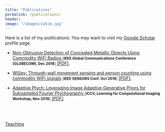 ```yaml
---
title: "Publications"
permalink: /publications/
header:
image: "/images/zakim.jpg"
---
```




Here is a list of my publications. You may want to visit my <a href="https://scholar.google.com/citations?user=6SO2wqUAAAAJ&hl=en" target="_blank">Google Scholar</a> profile page.

*  <a href=" https://ieeexplore.ieee.org/abstract/document/8647871" target="_blank"> Non-Obtrusive Detection of Concealed Metallic Objects Using Commodity WiFi Radios </a> <small>[**IEEE Global Communications Conference (GLOBECOM), Dec 2018**]</small> <a href="https://asif-hanif.github.io/_pages/GLOBCOMM18.pdf" target="_blank">[PDF]</a>.



* <a href="https://ieeexplore.ieee.org/abstract/document/8589770" target="_blank">WiSpy: Through-wall movement sensing and person counting using commodity WiFi signals</a> <small>[**IEEE SENSORS Conf. Oct 2018**]</small> <a href="https://asif-hanif.github.io/_pages/SENSORS18.pdf" target="_blank">[PDF]</a>. 

  

* <a href="http://openaccess.thecvf.com/content_ICCVW_2019/html/LCI/Shamshad_Adaptive_Ptych_Leveraging_Image_Adaptive_Generative_Priors_for_Subsampled_Fourier_ICCVW_2019_paper.html " target="_blank"> Adaptive Ptych: Leveraging Image Adaptive Generative Priors for Subsampled Fourier Ptychography </a>  <small>[**ICCV, Learning for Computational Imaging Workshop, Nov 2019**]</small> <a href="https://asif-hanif.github.io/_pages/ICCV19.pdf" target="_blank">[PDF]</a>.



<br />
<br />
<br />
<a href="/teaching/">Teaching</a>
